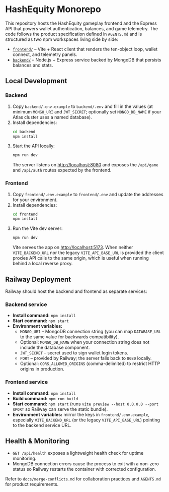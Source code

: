 # HashEquity Monorepo

This repository hosts the HashEquity gameplay frontend and the Express API that powers wallet authentication, balances, and game telemetry. The code follows the product specification defined in `AGENTS.md` and is structured as two npm workspaces living side by side:

- [`frontend/`](frontend) – Vite + React client that renders the ten-object loop, wallet connect, and telemetry panels.
- [`backend/`](backend) – Node.js + Express service backed by MongoDB that persists balances and stats.

## Local Development

### Backend

1. Copy `backend/.env.example` to `backend/.env` and fill in the values (at minimum `MONGO_URI` and `JWT_SECRET`; optionally set `MONGO_DB_NAME` if your Atlas cluster uses a named database).
2. Install dependencies:
   ```bash
   cd backend
   npm install
   ```
3. Start the API locally:
   ```bash
   npm run dev
   ```
   The server listens on [http://localhost:8080](http://localhost:8080) and exposes the `/api/game` and `/api/auth` routes expected by the frontend.

### Frontend

1. Copy `frontend/.env.example` to `frontend/.env` and update the addresses for your environment.
2. Install dependencies:
   ```bash
   cd frontend
   npm install
   ```
3. Run the Vite dev server:
   ```bash
   npm run dev
   ```
   Vite serves the app on [http://localhost:5173](http://localhost:5173). When neither `VITE_BACKEND_URL` nor the legacy `VITE_API_BASE_URL` is provided the client proxies API calls to the same origin, which is useful when running behind a local reverse proxy.

## Railway Deployment

Railway should host the backend and frontend as separate services:

### Backend service
- **Install command:** `npm install`
- **Start command:** `npm start`
- **Environment variables:**
  - `MONGO_URI` – MongoDB connection string (you can map `DATABASE_URL` to the same value for backwards compatibility).
  - Optional: `MONGO_DB_NAME` when your connection string does not include the database component.
  - `JWT_SECRET` – secret used to sign wallet login tokens.
  - `PORT` – provided by Railway; the server falls back to `8080` locally.
  - Optional: `CORS_ALLOWED_ORIGINS` (comma-delimited) to restrict HTTP origins in production.

### Frontend service
- **Install command:** `npm install`
- **Build command:** `npm run build`
- **Start command:** `npm start` (runs `vite preview --host 0.0.0.0 --port $PORT` so Railway can serve the static bundle).
- **Environment variables:** mirror the keys in `frontend/.env.example`, especially `VITE_BACKEND_URL` (or the legacy `VITE_API_BASE_URL`) pointing to the backend service URL.

## Health & Monitoring

- `GET /api/health` exposes a lightweight health check for uptime monitoring.
- MongoDB connection errors cause the process to exit with a non-zero status so Railway restarts the container with corrected configuration.

Refer to `docs/merge-conflicts.md` for collaboration practices and `AGENTS.md` for product requirements.
